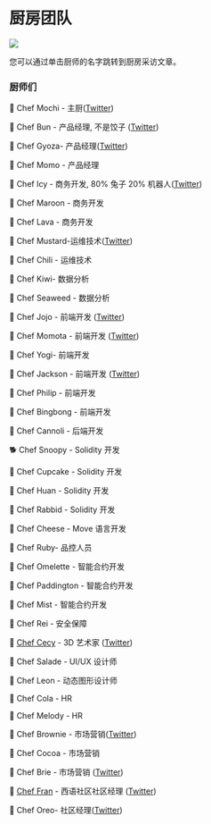# 厨房团队

![](../../../../.gitbook/assets/the-kitchen-team-header.png)

您可以通过单击厨师的名字跳转到厨房采访文章。

### 厨师们

🐰 Chef Mochi - 主厨([Twitter](https://twitter.com/chef\_mochi/))

🐰 Chef Bun - 产品经理, 不是饺子 ([Twitter](http://twitter.com/chef\_bun\_pcs))

🐰 Chef Gyoza- 产品经理([Twitter](https://twitter.com/ChefGyoza))

🐰 Chef Momo - 产品经理

🐰 Chef Icy - 商务开发, 80% 兔子 20% 机器人([Twitter](https://twitter.com/PancakeIcy))

🐰 Chef Maroon - 商务开发

🐰 Chef Lava - 商务开发

🐰 Chef Mustard-运维技术([Twitter](https://twitter.com/chef\_mustard))

🐰 Chef Chili - 运维技术

🐰 Chef Kiwi- 数据分析

🐰 Chef Seaweed - 数据分析

🐰 Chef Jojo - 前端开发 ([Twitter](https://twitter.com/0xchefjojo))

🐰 Chef Momota - 前端开发 ([Twitter](https://twitter.com/chefmomota))

🐰 Chef Yogi- 前端开发

🐰 Chef Jackson - 前端开发 ([Twitter](https://twitter.com/0xchefjackson))

🐰 Chef Philip - 前端开发

🐰 Chef Bingbong -  前端开发

🐰 Chef Cannoli - 后端开发

🐕 Chef Snoopy - Solidity 开发

🐰 Chef Cupcake - Solidity 开发

🐰 Chef Huan - Solidity 开发

🐰 Chef Rabbid - Solidity 开发

🐰 Chef Cheese - Move 语言开发

🐰 Chef Ruby- 品控人员

🐰 Chef Omelette - 智能合约开发

🐰 Chef Paddington - 智能合约开发

🐰 Chef Mist - 智能合约开发

🐰 Chef Rei - 安全保障

🐰 [Chef Cecy](https://medium.com/pancakeswap/kitchen-interviews-chef-cecy-the-magical-3d-artist-making-fluffy-bunnies-e1eda53742f3) - 3D 艺术家 ([Twitter](https://twitter.com/Cecymeade))

🐰 Chef Salade - UI/UX 设计师

🐰 Chef Leon - 动态图形设计师

🐰 Chef Cola - HR

🐰 Chef Melody - HR

🐰 Chef Brownie - 市场营销([Twitter](https://twitter.com/Chef\_Browniee))

🐰 Chef Cocoa - 市场营销

🐰 Chef Brie - 市场营销 ([Twitter](https://twitter.com/chef\_brie))

🐰 [Chef Fran](https://medium.com/pancakeswap/kitchen-interview-chef-fran-spanish-community-manager-and-a-lovely-mate-368c72102093) - 西语社区社区经理 ([Twitter](https://twitter.com/ChefFranPS))

🐰 Chef Oreo- 社区经理([Twitter](https://twitter.com/Chef\_Oreoo))
